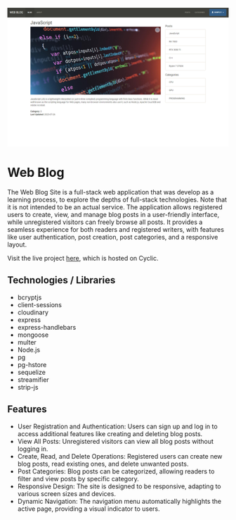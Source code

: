 ![Professional Portfolio of Carlo Victorino](./web-blog.PNG)

# Web Blog

The Web Blog Site is a full-stack web application that was develop as a learning process, to explore the depths of full-stack technologies. Note that it is not intended to be an actual service. The application allows registered users to create, view, and manage blog posts in a user-friendly interface, while unregistered visitors can freely browse all posts. It provides a seamless experience for both readers and registered writers, with features like user authentication, post creation, post categories, and a responsive layout.

Visit the live project [here](https://zany-dove-baseball-cap.cyclic.app/blog), which is hosted on Cyclic.

## Technologies / Libraries

- bcryptjs
- client-sessions
- cloudinary
- express
- express-handlebars
- mongoose
- multer
- Node.js
- pg
- pg-hstore
- sequelize
- streamifier
- strip-js

## Features

- User Registration and Authentication: Users can sign up and log in to access additional features like creating and deleting blog posts.
- View All Posts: Unregistered visitors can view all blog posts without logging in.
- Create, Read, and Delete Operations: Registered users can create new blog posts, read existing ones, and delete unwanted posts.
- Post Categories: Blog posts can be categorized, allowing readers to filter and view posts by specific category.
- Responsive Design: The site is designed to be responsive, adapting to various screen sizes and devices.
- Dynamic Navigation: The navigation menu automatically highlights the active page, providing a visual indicator to users.
